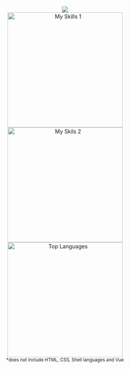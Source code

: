 <div align="center">
<img src="https://readme-typing-svg.demolab.com?font=Cascadia+Code&pause=1000&color=E3F0F7&center=true&width=300&lines=welcome+to+aqui's+gh+%3AD"><a ref="https://git.io/typing-svg"></a></img>
<br>
<img src="https://skillicons.dev/icons?i=js,py,html,css,ts,cs,discord,github,vscode" width=300px alt="My Skills 1"/>
<br>
<img src="https://skillicons.dev/icons?i=go,gmail,rust,markdown,windows,sqlite,nodejs,git,bash" width=300px alt="My Skils 2"/>
<br>
<img src="https://github-readme-stats.vercel.app/api/top-langs/?username=aquiffoo&langs_count=8&layout=compact&theme=catppuccin_mocha&hide_border=true&count_private=true&exclude_repo=csharp-tempconv,notethis,tempojs,textract,highnote&hide=shell,batchfile,vue,css,html" width=300px alt="Top Languages"/>
<br>
<sub>*does not include HTML, CSS, Shell languages and Vue</sub>
</div>
